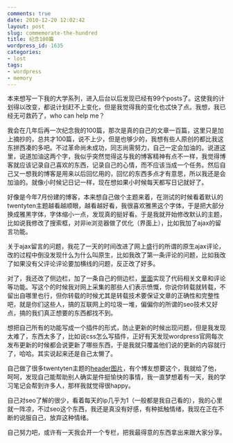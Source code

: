```yaml
---
comments: true
date: 2010-12-20 12:02:42
layout: post
slug: commemorate-the-hundred
title: 纪念100篇
wordpress_id: 1635
categories:
- lost
tags:
- wordpress
- memory
---
```


本来想写一下我的大学系列，进入后台以后发现已经有99个posts了。这使我的计划得以改变，都说计划赶不上变化，但是我觉得我的变化也忒快了点。我想，我已经无可救药了，who can help me？

我会在几年后再一次纪念我的100篇，那次是真的自己的文章一百篇，这里只是加上摘抄的，总共才100篇，说不上少，但是也够少的，我想有些人原创的都比我这东拼西凑的多吧。不过革命尚未成功，同志尚需努力，自己一定会加油的。说道这里，说道加油这两个字，我似乎突然觉得这与我的博客精神有点不一样，我觉得博客就应该记录自己喜欢的东西，记录自己的心情，而不应该当成一个任务。然后自己又一想我的博客是用来以后回忆用的，回忆的东西多点才有意思，所以我还是会加油的。就像小时候记日记一样，现在想如果小时候每天都写日记就好了。



好像是今年7月份建的博客，本来想自己做个主题来着，在测试的时候看着默认的twentyten主题越看越顺眼，越看越好看，我很喜欢雅黑这个字体，于是把大部分换成雅黑字体，字体缩小一点，发现真的挺好看。于是我就开始修改默认的主题，比如说我修改了搜索框，对非ie浏览器做了优化（界面上），比如我加了ajax的留言功能。

关于ajax留言的问题，我花了一天的时间改进了网上盛行的所谓的原生ajax评论，改的过程中倒没发现什么为什么叫原生，比如我改了第一条评论的问题，比如我改了如果没有父评论评论要加横线的问题，反正改了好多。

对了，我还改了侧边栏，加了一条自己的侧边栏，[里面](http://dobila.info/entry/note/wordpress-relative-posts.html)实现了代码相关文章和评论等功能。写这个的时候我对网上采集的那些人们表示愤慨，你说你转载就转载，不留出自哪里也行，但你转载的时候尤其是转载技术要保证文章的正确性和完整性吧，就是你们这些人，搞的互联网上的垃圾一堆，偏偏你的所谓的seo技术又好点，搞的我们真正想要的东西都找不到。

想把自己所有的功能写成一个插件的形式，防止更新的时候出现问题，但是我发现太难了，东西太多了，比如说css怎么写插件，正好有天发现wordpress官网每次发布更新的时候都会说更新了哪些东西，于是我就只覆盖他们说的更新的内容就行了，哈哈。其实说起来还是自己太懒了。

自己做了很多twentyten主题的[header图片](http://dobila.info/entry/wordpress3-header-image.html)，有个博友想要这个，我就给了他，呵呵，发现自己能帮助别人确实是件挺愉快的事情，我一直梦想着有一天，我的学习笔记会帮到许多人，那样我就觉得很happy。

自己对seo了解的很少，看着每天的ip几乎为1（一般都是我自己看的），我的心里就一阵凉，不过seo这个东西，我还是真没有好感，有种抵触情绪，我现在正在不断的说服自己，放弃这种情绪。

自己努力吧，或许有一天我会开一个专栏，把我最得意的东西拿出来跟大家分享。
